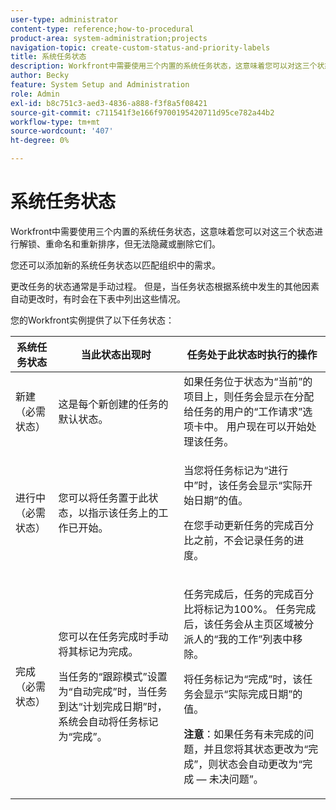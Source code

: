 ```yaml
---
user-type: administrator
content-type: reference;how-to-procedural
product-area: system-administration;projects
navigation-topic: create-custom-status-and-priority-labels
title: 系统任务状态
description: Workfront中需要使用三个内置的系统任务状态，这意味着您可以对这三个状态进行解锁、重命名和重新排序，但无法隐藏或删除它们。 您还可以添加新的系统任务状态以匹配组织中的需求。 更改任务的状态通常是手动过程，但有时任务状态会根据系统中发生的其他因素自动更改。
author: Becky
feature: System Setup and Administration
role: Admin
exl-id: b8c751c3-aed3-4836-a888-f3f8a5f08421
source-git-commit: c711541f3e166f9700195420711d95ce782a44b2
workflow-type: tm+mt
source-wordcount: '407'
ht-degree: 0%

---
```


# 系统任务状态

Workfront中需要使用三个内置的系统任务状态，这意味着您可以对这三个状态进行解锁、重命名和重新排序，但无法隐藏或删除它们。

您还可以添加新的系统任务状态以匹配组织中的需求。

更改任务的状态通常是手动过程。 但是，当任务状态根据系统中发生的其他因素自动更改时，有时会在下表中列出这些情况。

您的Workfront实例提供了以下任务状态：

<table style="table-layout:auto"> 
 <col> 
 <col> 
 <col> 
 <thead> 
  <tr> 
   <th>系统任务状态</th> 
   <th>当此状态出现时</th> 
   <th>任务处于此状态时执行的操作</th> 
  </tr> 
 </thead> 
 <tbody> 
  <tr> 
   <td>新建（必需状态）</td> 
   <td>这是每个新创建的任务的默认状态。</td> 
   <td>如果任务位于状态为“当前”的项目上，则任务会显示在分配给任务的用户的“工作请求”选项卡中。 用户现在可以开始处理该任务。</td> 
  </tr> 
  <tr> 
   <td>进行中（必需状态）</td> 
   <td>您可以将任务置于此状态，以指示该任务上的工作已开始。</td> 
   <td> <p>当您将任务标记为“进行中”时，该任务会显示“实际开始日期”的值。</p> <p>在您手动更新任务的完成百分比之前，不会记录任务的进度。</p> </td> 
  </tr> 
  <tr> 
   <td>完成（必需状态）</td> 
   <td> <p>您可以在任务完成时手动将其标记为完成。</p> <p>当任务的“跟踪模式”设置为“自动完成”时，当任务到达“计划完成日期”时，系统会自动将任务标记为“完成”。</p> </td> 
   <td> <p>任务完成后，任务的完成百分比将标记为100%。 任务完成后，该任务会从主页区域被分派人的“我的工作”列表中移除。</p> <p>将任务标记为“完成”时，该任务会显示“实际完成日期”的值。</p> <p><b>注意</b>：如果任务有未完成的问题，并且您将其状态更改为“完成”，则状态会自动更改为“完成 — 未决问题”。</p> </td> 
  </tr> 
 </tbody> 
</table>
